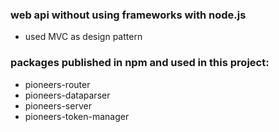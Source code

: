 ### web api without using frameworks with node.js

- used MVC as design pattern

### packages published in npm and used in this project:
- pioneers-router
- pioneers-dataparser
- pioneers-server
- pioneers-token-manager
